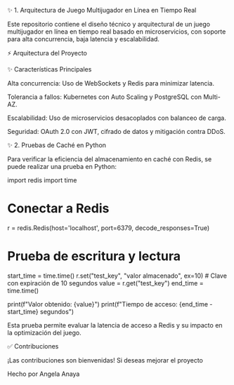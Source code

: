 ✨ 1. Arquitectura de Juego Multijugador en Línea en Tiempo Real

Este repositorio contiene el diseño técnico y arquitectural de un juego multijugador en línea en tiempo real basado en microservicios, con soporte para alta concurrencia, baja latencia y escalabilidad.

⚡ Arquitectura del Proyecto



✨ Características Principales

Alta concurrencia: Uso de WebSockets y Redis para minimizar latencia.

Tolerancia a fallos: Kubernetes con Auto Scaling y PostgreSQL con Multi-AZ.

Escalabilidad: Uso de microservicios desacoplados con balanceo de carga.

Seguridad: OAuth 2.0 con JWT, cifrado de datos y mitigación contra DDoS.

✨ 2. Pruebas de Caché en Python

Para verificar la eficiencia del almacenamiento en caché con Redis, se puede realizar una prueba en Python:

import redis
import time

# Conectar a Redis
r = redis.Redis(host='localhost', port=6379, decode_responses=True)

# Prueba de escritura y lectura
start_time = time.time()
r.set("test_key", "valor almacenado", ex=10)  # Clave con expiración de 10 segundos
value = r.get("test_key")
end_time = time.time()

print(f"Valor obtenido: {value}")
print(f"Tiempo de acceso: {end_time - start_time} segundos")

Esta prueba permite evaluar la latencia de acceso a Redis y su impacto en la optimización del juego.

✅ Contribuciones

¡Las contribuciones son bienvenidas! Si deseas mejorar el proyecto

Hecho por Angela Anaya


